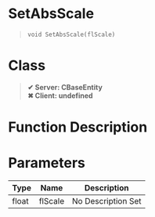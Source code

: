 # SetAbsScale
> `void SetAbsScale(flScale)`
# Class
> __✔ Server: CBaseEntity__  
> __✖ Client: undefined__  
# Function Description

# Parameters
Type|Name|Description
--|--|--
float|flScale|No Description Set
